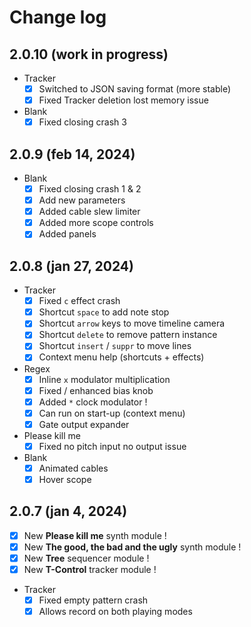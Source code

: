 
# Change log

## 2.0.10 (work in progress)

- Tracker
	- [x] Switched to JSON saving format (more stable)
	- [x] Fixed Tracker deletion lost memory issue
- Blank
	- [x] Fixed closing crash 3

## 2.0.9 (feb 14, 2024)

- Blank
	- [x] Fixed closing crash 1 & 2
	- [x] Add new parameters
	- [x] Added cable slew limiter
	- [x] Added more scope controls
	- [x] Added panels

## 2.0.8 (jan 27, 2024)

- Tracker
	- [x] Fixed `c` effect crash
	- [x] Shortcut `space` to add note stop
	- [x] Shortcut `arrow` keys to move timeline camera
	- [x] Shortcut `delete` to remove pattern instance
	- [x] Shortcut `insert` / `suppr` to move lines
	- [x] Context menu help (shortcuts + effects)
- Regex
	- [x] Inline `x` modulator multiplication
	- [x] Fixed / enhanced bias knob
	- [x] Added `*` clock modulator !
	- [x] Can run on start-up (context menu)
	- [x] Gate output expander
- Please kill me
	- [x] Fixed no pitch input no output issue
- Blank
	- [x] Animated cables
	- [x] Hover scope

## 2.0.7 (jan 4, 2024)

- [x] New **Please kill me** synth module !
- [x] New **The good, the bad and the ugly** synth module !
- [x] New **Tree** sequencer module !
- [x] New **T-Control** tracker module !
- Tracker
	- [x] Fixed empty pattern crash
	- [x] Allows record on both playing modes
